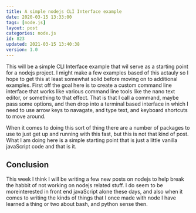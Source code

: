 ```yaml
---
title: A simple nodejs CLI Interface example
date: 2020-03-15 13:33:00
tags: [node.js]
layout: post
categories: node.js
id: 823
updated: 2021-03-15 13:40:38
version: 1.0
---
```


This will be a simple CLI Interface example that wil serve as a starting point for a nodejs project. I might make a few examples based of this actauly so I hope to get this at least somewhat solid before moving on to additional examples. First off the goal here is to create a custom command line interface that works like various command line tools like the nano text editor, or something to that effect. That is that I call a command, maybe pass some options, and then drop into a terminal based interface in which I need to use arrow keys to navagate, and type text, and keyboard shortcuts to move around.

When it comes to doing this sort of thing there are a number of packages to use to just get up and running with this fast, but this is not that kind of post. What I am doing here is a simple starting point that is just a little vanilla javaScript code and that is it.

<!-- more -->


## Conclusion

This week I think I will be writing a few new posts on nodejs to help break the habbit of not working on nodejs related stuff. I do seem to be moreinterested in front end javaScript alone these days, and also when it comes to writing the kinds of things that I once made with node I have learned a thing or two about bash, and python sense then.